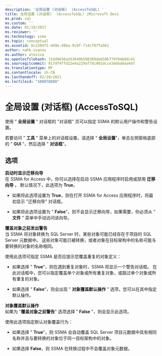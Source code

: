```yaml
---
description: '全局设置 (对话框)  (AccessToSQL) '
title: 全局设置 (对话框)  (AccessToSQL) |Microsoft Docs
ms.prod: sql
ms.custom: ''
ms.date: 01/19/2017
ms.reviewer: ''
ms.technology: ssma
ms.topic: conceptual
ms.assetid: 6c2204f2-d49e-49ba-9c0f-f14cf07fa561
author: nahk-ivanov
ms.author: alexiva
ms.openlocfilehash: 15dd9656a263640b598389de650b779704b8dc41
ms.sourcegitcommit: 917df4ffd22e4a229af7dc481dcce3ebba0aa4d7
ms.translationtype: MT
ms.contentlocale: zh-CN
ms.lasthandoff: 02/10/2021
ms.locfileid: "100078888"
---
```

# <a name="global-settings-dialogs-accesstosql"></a>全局设置 (对话框)  (AccessToSQL) 
使用 " **全局设置** " 对话框的 "对话框" 页可以指定 SSMA 的默认用户操作和警告设置。  
  
若要访问 " **工具** " 菜单上的对话框设置，请选择 " **全局设置**"，单击左侧窗格底部的 " **GUI** "，然后选择 " **对话框**"。  
  
## <a name="options"></a>选项  
**启动时显示迁移向导**  
在 SSMA for Access 中，你可以选择在启动 SSMA 应用程序时启用或禁用 **迁移向导** 。 默认情况下，此选项为 **True**。  
  
-   如果将此选项设置为 **True**，则在打开 SSMA for Access 应用程序时，将最初显示 "迁移向导" 对话框。  
  
-   如果将此选项设置为 " **False**"，则不会显示迁移向导，如果需要，你必须从 " **文件** " 菜单中手动访问该向导。  
  
**覆盖对象之前发出警告**  
当 SSMA 将对象转换为 SQL Server 时，某些对象可能已经存在于项目的 SQL Server 元数据中。 这些对象可能已被转换，或者对象在目标架构中的名称可能与要转换的对象的名称相同。  
  
使用此选项可指定 SSMA 是否应提示您覆盖重复的对象定义：  
  
-   如果选择 " **True**"，则在遇到重复对象时，SSMA 将显示一个警告对话框。 在此对话框中，您可以指定覆盖单个对象或所有重复对象，或跳过单个对象或所有重复的对象。  
  
-   如果选择 " **False**"，则会出现 " **对象覆盖默认操作** " 选项，您可以在其中指定默认操作。  
  
**对象覆盖默认操作**  
如果为 "**覆盖对象之前警告**" 选项选择 " **False** "，则会显示此选项。  
  
使用此选项指定默认对象覆盖行为：  
  
-   如果选择 " **True**"，则 SSMA 会自动覆盖 SQL Server 项目元数据中具有相同名称并且与要转换的对象位于同一目标架构中的对象。  
  
-   如果选择 **False**，则 SSMA 在转换过程中不会覆盖对象元数据。  
  
